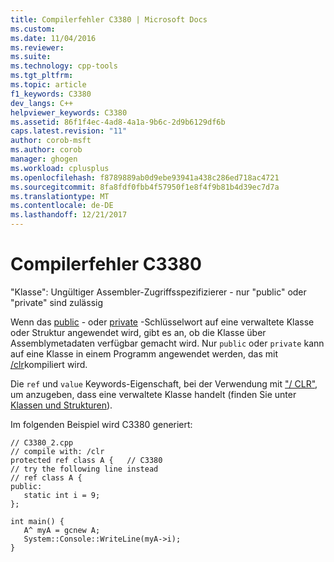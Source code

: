 ```yaml
---
title: Compilerfehler C3380 | Microsoft Docs
ms.custom: 
ms.date: 11/04/2016
ms.reviewer: 
ms.suite: 
ms.technology: cpp-tools
ms.tgt_pltfrm: 
ms.topic: article
f1_keywords: C3380
dev_langs: C++
helpviewer_keywords: C3380
ms.assetid: 86f1f4ec-4ad8-4a1a-9b6c-2d9b6129df6b
caps.latest.revision: "11"
author: corob-msft
ms.author: corob
manager: ghogen
ms.workload: cplusplus
ms.openlocfilehash: f8789889ab0d9ebe93941a438c286ed718ac4721
ms.sourcegitcommit: 8fa8fdf0fbb4f57950f1e8f4f9b81b4d39ec7d7a
ms.translationtype: MT
ms.contentlocale: de-DE
ms.lasthandoff: 12/21/2017
---
```

# <a name="compiler-error-c3380"></a>Compilerfehler C3380
"Klasse": Ungültiger Assembler-Zugriffsspezifizierer - nur "public" oder "private" sind zulässig  
  
 Wenn das [public](../../cpp/public-cpp.md) - oder [private](../../cpp/private-cpp.md) -Schlüsselwort auf eine verwaltete Klasse oder Struktur angewendet wird, gibt es an, ob die Klasse über Assemblymetadaten verfügbar gemacht wird. Nur `public` oder `private` kann auf eine Klasse in einem Programm angewendet werden, das mit [/clr](../../build/reference/clr-common-language-runtime-compilation.md)kompiliert wird.  
  
 Die `ref` und `value` Keywords-Eigenschaft, bei der Verwendung mit ["/ CLR"](../../build/reference/clr-common-language-runtime-compilation.md), um anzugeben, dass eine verwaltete Klasse handelt (finden Sie unter [Klassen und Strukturen](../../windows/classes-and-structs-cpp-component-extensions.md)).  
  
 Im folgenden Beispiel wird C3380 generiert:  
  
```  
// C3380_2.cpp  
// compile with: /clr  
protected ref class A {   // C3380  
// try the following line instead  
// ref class A {  
public:  
   static int i = 9;  
};  
  
int main() {  
   A^ myA = gcnew A;  
   System::Console::WriteLine(myA->i);  
}  
```  
